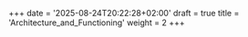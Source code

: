 +++
date = '2025-08-24T20:22:28+02:00'
draft = true
title = 'Architecture_and_Functioning'
weight = 2
+++
